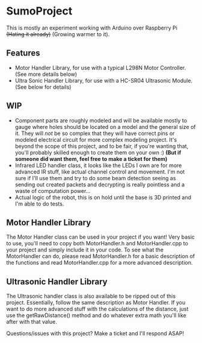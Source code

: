 # SumoProject

This is mostly an experiment working with Arduino over Raspberry Pi ~~(Hating it already)~~ (Growing warmer to it). 

## Features
  * Motor Handler Library, for use with a typical L298N Motor Controller. (See more details below)
  * Ultra Sonic Handler Library, for use with a HC-SR04 Ultrasonic Module. (See below for details)

## WIP
  * Component parts are roughly modeled and will be available mostly to gauge where holes should be located on a model and the general size of it. They will *not* be so complex that they will have correct pins or modeled electrical circuit for more complex modeling project. It's beyond the scope of this project, and to be fair, if you're wanting that, you'll probably skilled enough to create them on your own :) 
  **(But if someone did want them, feel free to make a ticket for them)**
  * Infrared LED handler class, it looks like the LEDs I own are for more advanced IR stuff, like actual channel control and movement. I'm not sure if I'll use them and try to do some beam detection seeing as sending out created packets and decrypting is really pointless and a waste of computation power...
  * Actual logic of the robot, this is on hold until the base is 3D printed and I'm able to do tests. 

## Motor Handler Library
The Motor Handler class can be used in your project if you want! Very basic to use, you'll need to copy both MotorHandler.h and MotorHandler.cpp to your project and simply include it in your code. To see what the MotorHandler can do, please read MotorHandler.h for a basic description of the functions and read MotorHandler.cpp for a more advanced description.

## Ultrasonic Handler Library
The Ultrasonic handler class is also available to be ripped out of this project. Essentially, follow the same description as Motor Handler. If you want to do more advanced stuff with the calculations of the distance, just use the getRawDistance() method and do whatever extra math you'll like after with that value.

Questions/issues with this project? Make a ticket and I'll respond ASAP!